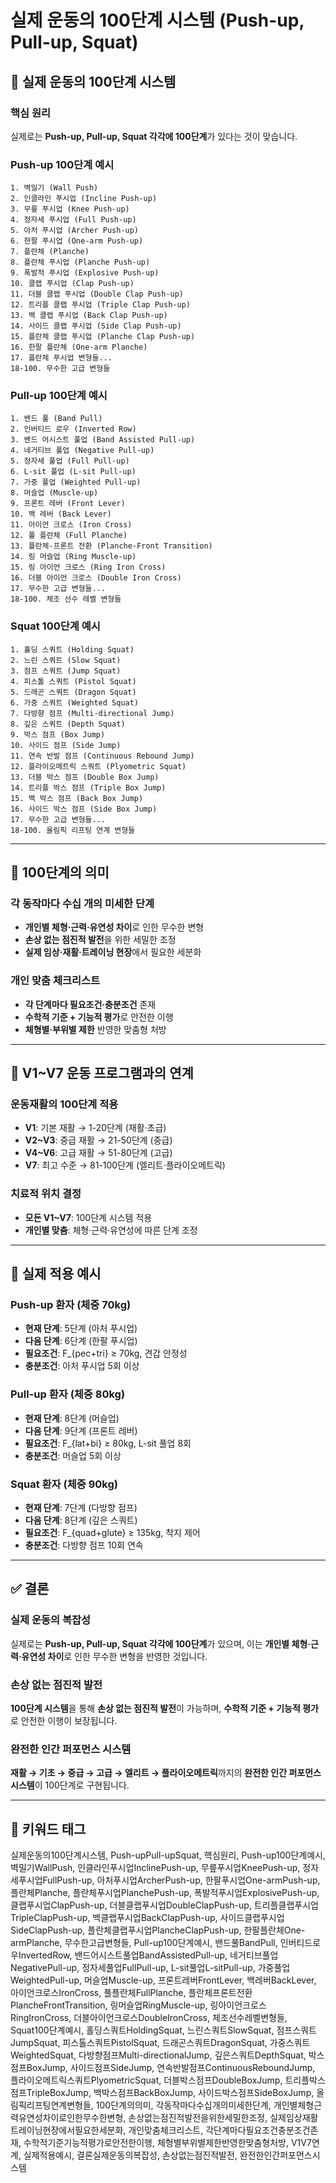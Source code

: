 # 실제 운동의 100단계 시스템 (Push-up, Pull-up, Squat)

## 📑 실제 운동의 100단계 시스템

### 핵심 원리
실제로는 **Push-up, Pull-up, Squat 각각에 100단계**가 있다는 것이 맞습니다.

### Push-up 100단계 예시
```
1. 벽밀기 (Wall Push)
2. 인클라인 푸시업 (Incline Push-up)
3. 무릎 푸시업 (Knee Push-up)
4. 정자세 푸시업 (Full Push-up)
5. 아처 푸시업 (Archer Push-up)
6. 한팔 푸시업 (One-arm Push-up)
7. 플란체 (Planche)
8. 플란체 푸시업 (Planche Push-up)
9. 폭발적 푸시업 (Explosive Push-up)
10. 클랩 푸시업 (Clap Push-up)
11. 더블 클랩 푸시업 (Double Clap Push-up)
12. 트리플 클랩 푸시업 (Triple Clap Push-up)
13. 백 클랩 푸시업 (Back Clap Push-up)
14. 사이드 클랩 푸시업 (Side Clap Push-up)
15. 플란체 클랩 푸시업 (Planche Clap Push-up)
16. 한팔 플란체 (One-arm Planche)
17. 플란체 푸시업 변형들...
18-100. 무수한 고급 변형들
```

### Pull-up 100단계 예시
```
1. 밴드 풀 (Band Pull)
2. 인버티드 로우 (Inverted Row)
3. 밴드 어시스트 풀업 (Band Assisted Pull-up)
4. 네거티브 풀업 (Negative Pull-up)
5. 정자세 풀업 (Full Pull-up)
6. L-sit 풀업 (L-sit Pull-up)
7. 가중 풀업 (Weighted Pull-up)
8. 머슬업 (Muscle-up)
9. 프론트 레버 (Front Lever)
10. 백 레버 (Back Lever)
11. 아이언 크로스 (Iron Cross)
12. 풀 플란체 (Full Planche)
13. 플란체-프론트 전환 (Planche-Front Transition)
14. 링 머슬업 (Ring Muscle-up)
15. 링 아이언 크로스 (Ring Iron Cross)
16. 더블 아이언 크로스 (Double Iron Cross)
17. 무수한 고급 변형들...
18-100. 체조 선수 레벨 변형들
```

### Squat 100단계 예시
```
1. 홀딩 스쿼트 (Holding Squat)
2. 느린 스쿼트 (Slow Squat)
3. 점프 스쿼트 (Jump Squat)
4. 피스톨 스쿼트 (Pistol Squat)
5. 드래곤 스쿼트 (Dragon Squat)
6. 가중 스쿼트 (Weighted Squat)
7. 다방향 점프 (Multi-directional Jump)
8. 깊은 스쿼트 (Depth Squat)
9. 박스 점프 (Box Jump)
10. 사이드 점프 (Side Jump)
11. 연속 반발 점프 (Continuous Rebound Jump)
12. 플라이오메트릭 스쿼트 (Plyometric Squat)
13. 더블 박스 점프 (Double Box Jump)
14. 트리플 박스 점프 (Triple Box Jump)
15. 백 박스 점프 (Back Box Jump)
16. 사이드 박스 점프 (Side Box Jump)
17. 무수한 고급 변형들...
18-100. 올림픽 리프팅 연계 변형들
```

---

## 🔹 100단계의 의미

### 각 동작마다 수십 개의 미세한 단계
- **개인별 체형·근력·유연성 차이**로 인한 무수한 변형
- **손상 없는 점진적 발전**을 위한 세밀한 조정
- **실제 임상·재활·트레이닝 현장**에서 필요한 세분화

### 개인 맞춤 체크리스트
- **각 단계마다 필요조건·충분조건** 존재
- **수학적 기준 + 기능적 평가**로 안전한 이행
- **체형별·부위별 제한** 반영한 맞춤형 처방

---

## 🔹 V1~V7 운동 프로그램과의 연계

### 운동재활의 100단계 적용
- **V1**: 기본 재활 → 1-20단계 (재활·초급)
- **V2~V3**: 중급 재활 → 21-50단계 (중급)
- **V4~V6**: 고급 재활 → 51-80단계 (고급)
- **V7**: 최고 수준 → 81-100단계 (엘리트·플라이오메트릭)

### 치료적 위치 결정
- **모든 V1~V7**: 100단계 시스템 적용
- **개인별 맞춤**: 체형·근력·유연성에 따른 단계 조정

---

## 🔹 실제 적용 예시

### Push-up 환자 (체중 70kg)
- **현재 단계**: 5단계 (아처 푸시업)
- **다음 단계**: 6단계 (한팔 푸시업)
- **필요조건**: F_{pec+tri} ≥ 70kg, 견갑 안정성
- **충분조건**: 아처 푸시업 5회 이상

### Pull-up 환자 (체중 80kg)
- **현재 단계**: 8단계 (머슬업)
- **다음 단계**: 9단계 (프론트 레버)
- **필요조건**: F_{lat+bi} ≥ 80kg, L-sit 풀업 8회
- **충분조건**: 머슬업 5회 이상

### Squat 환자 (체중 90kg)
- **현재 단계**: 7단계 (다방향 점프)
- **다음 단계**: 8단계 (깊은 스쿼트)
- **필요조건**: F_{quad+glute} ≥ 135kg, 착지 제어
- **충분조건**: 다방향 점프 10회 연속

---

## ✅ 결론

### 실제 운동의 복잡성
실제로는 **Push-up, Pull-up, Squat 각각에 100단계**가 있으며, 이는 **개인별 체형·근력·유연성 차이**로 인한 무수한 변형을 반영한 것입니다.

### 손상 없는 점진적 발전
**100단계 시스템**을 통해 **손상 없는 점진적 발전**이 가능하며, **수학적 기준 + 기능적 평가**로 안전한 이행이 보장됩니다.

### 완전한 인간 퍼포먼스 시스템
**재활 → 기초 → 중급 → 고급 → 엘리트 → 플라이오메트릭**까지의 **완전한 인간 퍼포먼스 시스템**이 100단계로 구현됩니다.

---

## 🔹 키워드 태그
실제운동의100단계시스템, Push-upPull-upSquat, 핵심원리, Push-up100단계예시, 벽밀기WallPush, 인클라인푸시업InclinePush-up, 무릎푸시업KneePush-up, 정자세푸시업FullPush-up, 아처푸시업ArcherPush-up, 한팔푸시업One-armPush-up, 플란체Planche, 플란체푸시업PlanchePush-up, 폭발적푸시업ExplosivePush-up, 클랩푸시업ClapPush-up, 더블클랩푸시업DoubleClapPush-up, 트리플클랩푸시업TripleClapPush-up, 백클랩푸시업BackClapPush-up, 사이드클랩푸시업SideClapPush-up, 플란체클랩푸시업PlancheClapPush-up, 한팔플란체One-armPlanche, 무수한고급변형들, Pull-up100단계예시, 밴드풀BandPull, 인버티드로우InvertedRow, 밴드어시스트풀업BandAssistedPull-up, 네거티브풀업NegativePull-up, 정자세풀업FullPull-up, L-sit풀업L-sitPull-up, 가중풀업WeightedPull-up, 머슬업Muscle-up, 프론트레버FrontLever, 백레버BackLever, 아이언크로스IronCross, 풀플란체FullPlanche, 플란체프론트전환PlancheFrontTransition, 링머슬업RingMuscle-up, 링아이언크로스RingIronCross, 더블아이언크로스DoubleIronCross, 체조선수레벨변형들, Squat100단계예시, 홀딩스쿼트HoldingSquat, 느린스쿼트SlowSquat, 점프스쿼트JumpSquat, 피스톨스쿼트PistolSquat, 드래곤스쿼트DragonSquat, 가중스쿼트WeightedSquat, 다방향점프Multi-directionalJump, 깊은스쿼트DepthSquat, 박스점프BoxJump, 사이드점프SideJump, 연속반발점프ContinuousReboundJump, 플라이오메트릭스쿼트PlyometricSquat, 더블박스점프DoubleBoxJump, 트리플박스점프TripleBoxJump, 백박스점프BackBoxJump, 사이드박스점프SideBoxJump, 올림픽리프팅연계변형들, 100단계의의미, 각동작마다수십개의미세한단계, 개인별체형근력유연성차이로인한무수한변형, 손상없는점진적발전을위한세밀한조정, 실제임상재활트레이닝현장에서필요한세분화, 개인맞춤체크리스트, 각단계마다필요조건충분조건존재, 수학적기준기능적평가로안전한이행, 체형별부위별제한반영한맞춤형처방, V1V7연계, 실제적용예시, 결론실제운동의복잡성, 손상없는점진적발전, 완전한인간퍼포먼스시스템
